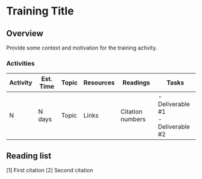 # Training Title

## Overview

Provide some context and motivation for the training activity.

### Activities

| Activity | Est. Time   |  Topic      | Resources | Readings | Tasks                                   |
| -------- | ----------- | ----------- | --------- | -------- | --------------------------------------- |
| N        | N days      | Topic       | Links     | Citation numbers         | - Deliverable #1 <br> - Deliverable #2 |


## Reading list
\[1] First citation
\[2] Second citation
